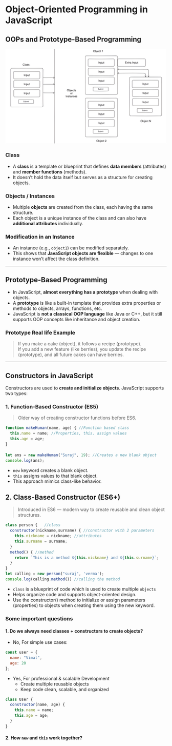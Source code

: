 # Object-Oriented Programming in JavaScript

## OOPs and Prototype-Based Programming
![OOPs IMG](IMGs/js_oops.png)

### Class
- A **class** is a template or blueprint that defines **data members** (attributes) and **member functions** (methods).
- It doesn’t hold the data itself but serves as a structure for creating objects.

### Objects / Instances
- Multiple **objects** are created from the class, each having the same structure.
- Each object is a unique instance of the class and can also have **additional attributes** individually.

### Modification in an Instance
- An instance (e.g., `object1`) can be modified separately.
- This shows that **JavaScript objects are flexible** — changes to one instance won’t affect the class definition.

---

## Prototype-Based Programming

- In JavaScript, **almost everything has a prototype** when dealing with objects.
- A **prototype** is like a built-in template that provides extra properties or methods to objects, arrays, functions, etc.
- JavaScript is **not a classical OOP language** like Java or C++, but it still supports OOP concepts like inheritance and object creation.

### Prototype Real life Example
> If you make a cake (object), it follows a recipe (prototype).  
> If you add a new feature (like berries), you update the recipe (prototype), and all future cakes can have berries.

---

## Constructors in JavaScript

Constructors are used to **create and initialize objects**. JavaScript supports two types:

### 1. Function-Based Constructor (ES5)

> Older way of creating constructor functions before ES6.

```js
function makeHuman(name, age) { //Function based class
  this.name = name; //Properties, this. assign values
  this.age = age;
}

let ans = new makeHuman("Suraj", 19); //Creates a new blank object
console.log(ans);
```
- `new` keyword creates a blank object.
- `this` assigns values to that blank object.
- This approach mimics class-like behavior.

## 2. Class-Based Constructor (ES6+)
>Introduced in ES6 — modern way to create reusable and clean object structures.
```js
class person {   //class
  constructor(nickname,surname) { //constructor with 2 parameters
    this.nickname = nickname; //attributes
    this.surname = surname;
  }
  method() { //method
    return `This is a method ${this.nickname} and ${this.surname}`;
  }
}
let calling = new person("suraj", 'verma');
console.log(calling.method()) //calling the method
```

- `class` is a blueprint of code which is used to create multiple `objects`
- Helps organize code and supports object-oriented design.
- Use the constructor() method to initialize or assign parameters (properties) to objects when creating them using the new keyword.

### Some important questions

#### 1. Do we always need classes + constructors to create objects?
- No, For simple use cases:
```js
const user = {
  name: "Vimal",
  age: 20
};
```

- Yes, For professional & scalable Development
    - Create multiple reusable objects
    - Keep code clean, scalable, and organized
```js
class User {
  constructor(name, age) {
    this.name = name;
    this.age = age;
  }
}
```

#### 2. How `new` and `this` work together?
